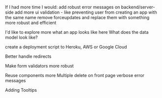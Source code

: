 

If I had more time I would:
add robust error messages on backend/server-side
add more ui validation - like preventing user from creating an app with the same name
remove forceupdates and replace them with something more robust and efficient 

I'd like to explore more what an app looks like here
What does the data model look like?


create a deployment script to Heroku, AWS or Google Cloud

Better handle redirects

Make form validators more robust

Reuse components more
Multiple delete on front page
verbose error messages

Adding Tooltips
